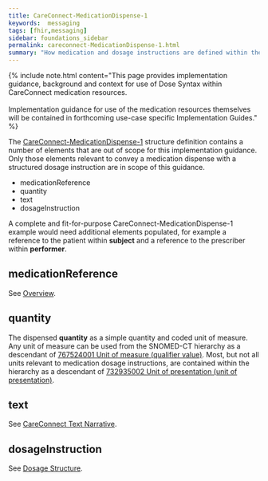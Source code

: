 ```yaml
---
title: CareConnect-MedicationDispense-1
keywords:  messaging
tags: [fhir,messaging]
sidebar: foundations_sidebar
permalink: careconnect-MedicationDispense-1.html
summary: "How medication and dosage instructions are defined within the CareConnect-MedicationDispense-1 profiled resource"
---
```


{% include note.html content="This page provides implementation guidance, background and context for use of Dose Syntax within CareConnect medication resources.<br/><br/>
Implementation guidance for use of the medication resources themselves will be contained in forthcoming use-case specific Implementation Guides." %}


The [CareConnect-MedicationDispense-1](https://fhir.hl7.org.uk/STU3/StructureDefinition/CareConnect-MedicationDispense-1) structure definition contains a number of elements that are out of scope for this implementation guidance. Only those elements relevant to convey a medication dispense with a structured dosage instruction are in scope of this guidance.
  * medicationReference
  * quantity 
  * text
  * dosageInstruction
  
A complete and fit-for-purpose CareConnect-MedicationDispense-1 example would need additional elements populated, for example a reference to the patient within **subject** and a reference to the prescriber within **performer**.

## medicationReference ##

See [Overview](careconnect-overview.html).

## quantity ##

The dispensed **quantity** as a simple quantity and coded unit of measure. Any unit of measure can be used from the SNOMED-CT hierarchy as a descendant of [767524001 Unit of measure (qualifier value)](https://termbrowser.nhs.uk/?perspective=full&conceptId1=767524001&edition=uk-edition). Most, but not all units relevant to medication dosage instructions, are contained within the hierarchy as a descendant of [732935002 Unit of presentation (unit of presentation)](https://termbrowser.nhs.uk/?perspective=full&conceptId1=732935002&edition=uk-edition).

<script src="https://gist.github.com/RobertGoochUK/3cb5966ef061ba9d4cc58793c704d7d8.js"></script>

## text ##

See [CareConnect Text Narrative](dosage-to-narrative-overview.html).

## dosageInstruction ##

See [Dosage Structure](dosage-overview.html).